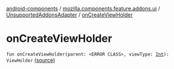[android-components](../../index.md) / [mozilla.components.feature.addons.ui](../index.md) / [UnsupportedAddonsAdapter](index.md) / [onCreateViewHolder](./on-create-view-holder.md)

# onCreateViewHolder

`fun onCreateViewHolder(parent: <ERROR CLASS>, viewType: `[`Int`](https://kotlinlang.org/api/latest/jvm/stdlib/kotlin/-int/index.html)`): ViewHolder` [(source)](https://github.com/mozilla-mobile/android-components/blob/master/components/feature/addons/src/main/java/mozilla/components/feature/addons/ui/UnsupportedAddonsAdapter.kt#L74)